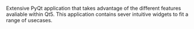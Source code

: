 Extensive PyQt application that takes advantage of the different features avaliable within Qt5. This application contains sever intuitive widgets to fit a range of usecases.
